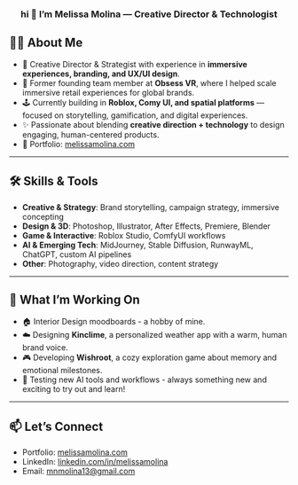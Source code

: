 <div align="center">
 
  <h3>hi 💃 I’m Melissa Molina — Creative Director & Technologist</h3>
</div>


## 👩‍💻 About Me  
- 🎨 Creative Director & Strategist with experience in **immersive experiences, branding, and UX/UI design**.  
- 🚀 Former founding team member at **Obsess VR**, where I helped scale immersive retail experiences for global brands.  
- 🕹 Currently building in **Roblox, Comy UI, and spatial platforms** — focused on storytelling, gamification, and digital experiences.  
- ✨ Passionate about blending **creative direction + technology** to design engaging, human-centered products.  
- 📂 Portfolio: [melissamolina.com](https://melissamolina.com)  

---

## 🛠 Skills & Tools  
- **Creative & Strategy**: Brand storytelling, campaign strategy, immersive concepting  
- **Design & 3D**: Photoshop, Illustrator, After Effects, Premiere, Blender  
- **Game & Interactive**: Roblox Studio, ComfyUI workflows  
- **AI & Emerging Tech**: MidJourney, Stable Diffusion, RunwayML, ChatGPT, custom AI pipelines  
- **Other**: Photography, video direction, content strategy  

---

## 🌱 What I’m Working On  
- 🏠 Interior Design moodboards - a hobby of mine.  
- ☁️ Designing **Kinclime**, a personalized weather app with a warm, human brand voice.  
- 🎮 Developing **Wishroot**, a cozy exploration game about memory and emotional milestones.
- 🎨 Testing new AI tools and workflows - always something new and exciting to try out and learn!

---

## 📫 Let’s Connect  
- Portfolio: [melissamolina.com](https://melissamolina.com)  
- LinkedIn: [linkedin.com/in/melissamolina](https://linkedin.com/in/melissamolina)  
- Email: [mnmolina13@gmail.com](mailto:mnmolina13@gmail.com)  

